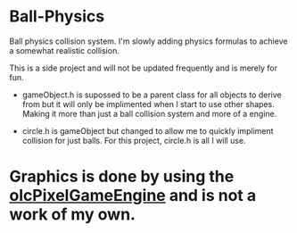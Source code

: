 # Ball-Physics
Ball physics collision system. I'm slowly adding physics formulas to achieve a somewhat realistic collision.

This is a side project and will not be updated frequently and is merely for fun.


- gameObject.h is supossed to be a parent class for all objects to derive from but it will only be implimented when I start to use other shapes. Making it more than just a ball collision system and more of a engine.

- circle.h is gameObject but changed to allow me to quickly impliment collision for just balls. For this project, circle.h is all I will use. 

# Graphics is done by using the [olcPixelGameEngine](https://github.com/OneLoneCoder/olcPixelGameEngine) and is not a work of my own.
